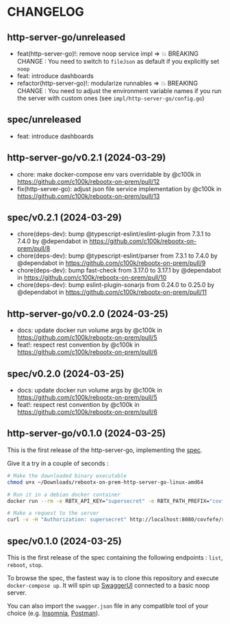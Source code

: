 # CHANGELOG

## http-server-go/unreleased

* feat(http-server-go)!: remove noop service impl => 💥 BREAKING CHANGE : You need to switch to `fileJson` as default if you explicitly set `noop`
* feat: introduce dashboards
* refactor(http-server-go)!: modularize runnables => 💥 BREAKING CHANGE : You need to adjust the environment variable names if you run the server with custom ones (see `impl/http-server-go/config.go`)

## spec/unreleased

* feat: introduce dashboards

## http-server-go/v0.2.1 (2024-03-29)

* chore: make docker-compose env vars overridable by @c100k in https://github.com/c100k/rebootx-on-prem/pull/12
* fix(http-server-go): adjust json file service implementation by @c100k in https://github.com/c100k/rebootx-on-prem/pull/13

## spec/v0.2.1 (2024-03-29)

* chore(deps-dev): bump @typescript-eslint/eslint-plugin from 7.3.1 to 7.4.0 by @dependabot in https://github.com/c100k/rebootx-on-prem/pull/8
* chore(deps-dev): bump @typescript-eslint/parser from 7.3.1 to 7.4.0 by @dependabot in https://github.com/c100k/rebootx-on-prem/pull/9
* chore(deps-dev): bump fast-check from 3.17.0 to 3.17.1 by @dependabot in https://github.com/c100k/rebootx-on-prem/pull/10
* chore(deps-dev): bump eslint-plugin-sonarjs from 0.24.0 to 0.25.0 by @dependabot in https://github.com/c100k/rebootx-on-prem/pull/11

## http-server-go/v0.2.0 (2024-03-25)

* docs: update docker run volume args by @c100k in https://github.com/c100k/rebootx-on-prem/pull/5
* feat!: respect rest convention by @c100k in https://github.com/c100k/rebootx-on-prem/pull/6

## spec/v0.2.0 (2024-03-25)

* docs: update docker run volume args by @c100k in https://github.com/c100k/rebootx-on-prem/pull/5
* feat!: respect rest convention by @c100k in https://github.com/c100k/rebootx-on-prem/pull/6

## http-server-go/v0.1.0 (2024-03-25)

This is the first release of the http-server-go, implementing the [spec](https://github.com/c100k/rebootx-on-prem/releases/tag/spec%2Fv0.1.0).

Give it a try in a couple of seconds :

```sh
# Make the downloaded binary executable
chmod u+x ~/Downloads/rebootx-on-prem-http-server-go-linux-amd64

# Run it in a debian docker container
docker run --rm -e RBTX_API_KEY="supersecret" -e RBTX_PATH_PREFIX="covfefe" -p "8080:8080" -v ~/Downloads/rebootx-on-prem-http-server-go-linux-amd64:/http-server-go debian:latest /http-server-go

# Make a request to the server
curl -v -H "Authorization: supersecret" http://localhost:8080/covfefe/runnables
```

## spec/v0.1.0 (2024-03-25)

This is the first release of the spec containing the following endpoints : `list`, `reboot`, `stop`.

To browse the spec, the fastest way is to clone this repository and execute `docker-compose up`. It will spin up [SwaggerUI](https://swagger.io/tools/swagger-ui) connected to a basic noop server.

You can also import the `swagger.json` file in any compatible tool of your choice (e.g. [Insomnia](https://github.com/Kong/insomnia/releases), [Postman](https://github.com/postmanlabs)).
